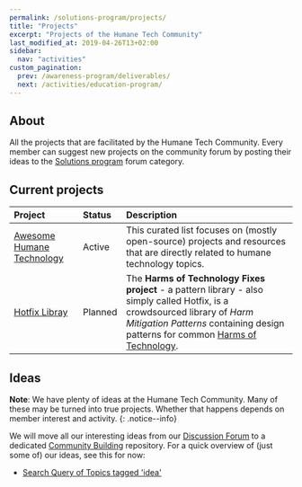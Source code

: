 ```yaml
---
permalink: /solutions-program/projects/
title: "Projects"
excerpt: "Projects of the Humane Tech Community"
last_modified_at: 2019-04-26T13+02:00
sidebar:
  nav: "activities"
custom_pagination:
  prev: /awareness-program/deliverables/
  next: /activities/education-program/
---
```


## About

All the projects that are facilitated by the Humane Tech Community. Every member can suggest new projects on the community forum by posting their ideas to the [Solutions program](https://community.humanetech.com/c/solutions-program) forum category.

## Current projects

| Project | Status | Description |
| :--- | :--- | :--- |
| [Awesome Humane Technology](https://github.com/humanetech-community/awesome-humane-tech) | Active | This curated list focuses on (mostly open-source) projects  and resources that are directly related to humane technology topics. |
| [Hotfix Libray](https://github.com/humanetech-community/hotfix-library) | Planned | The **Harms of Technology Fixes project** - a pattern library - also simply called Hotfix, is a crowdsourced library of _Harm Mitigation Patterns_ containing design patterns for common [Harms of Technology](/focus/harms-of-technology/). |

## Ideas

**Note**: We have plenty of ideas at the Humane Tech Community. Many of these may be turned into true projects. Whether that happens depends on member interest and activity.
{: .notice--info}

We will move all our interesting ideas from our [Discussion Forum](https://community.humanetech.com) to a dedicated [Community Building](https://github.com/humanetech-community/engagement-ideas) repository. For a quick overview of (just some of) our ideas, see this for now:

- [Search Query of Topics tagged 'idea'](https://community.humanetech.com/tags/idea)